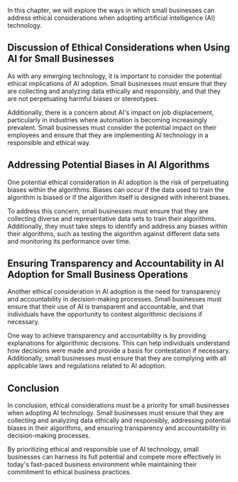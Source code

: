 

In this chapter, we will explore the ways in which small businesses can address ethical considerations when adopting artificial intelligence (AI) technology.

Discussion of Ethical Considerations when Using AI for Small Businesses
-----------------------------------------------------------------------

As with any emerging technology, it is important to consider the potential ethical implications of AI adoption. Small businesses must ensure that they are collecting and analyzing data ethically and responsibly, and that they are not perpetuating harmful biases or stereotypes.

Additionally, there is a concern about AI's impact on job displacement, particularly in industries where automation is becoming increasingly prevalent. Small businesses must consider the potential impact on their employees and ensure that they are implementing AI technology in a responsible and ethical way.

Addressing Potential Biases in AI Algorithms
--------------------------------------------

One potential ethical consideration in AI adoption is the risk of perpetuating biases within the algorithms. Biases can occur if the data used to train the algorithm is biased or if the algorithm itself is designed with inherent biases.

To address this concern, small businesses must ensure that they are collecting diverse and representative data sets to train their algorithms. Additionally, they must take steps to identify and address any biases within their algorithms, such as testing the algorithm against different data sets and monitoring its performance over time.

Ensuring Transparency and Accountability in AI Adoption for Small Business Operations
-------------------------------------------------------------------------------------

Another ethical consideration in AI adoption is the need for transparency and accountability in decision-making processes. Small businesses must ensure that their use of AI is transparent and accountable, and that individuals have the opportunity to contest algorithmic decisions if necessary.

One way to achieve transparency and accountability is by providing explanations for algorithmic decisions. This can help individuals understand how decisions were made and provide a basis for contestation if necessary. Additionally, small businesses must ensure that they are complying with all applicable laws and regulations related to AI adoption.

Conclusion
--------------------------

In conclusion, ethical considerations must be a priority for small businesses when adopting AI technology. Small businesses must ensure that they are collecting and analyzing data ethically and responsibly, addressing potential biases in their algorithms, and ensuring transparency and accountability in decision-making processes.

By prioritizing ethical and responsible use of AI technology, small businesses can harness its full potential and compete more effectively in today's fast-paced business environment while maintaining their commitment to ethical business practices.

